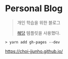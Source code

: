 # Personal Blog
> 개인 학습을 위한 블로그
>
> [해당](https://github.com/kimnagui/gatsby-starter-nagui) 템플릿을 사용했다.

```shell script
> yarn add gh-pages --dev
```

https://choi-jjunho.github.io/
